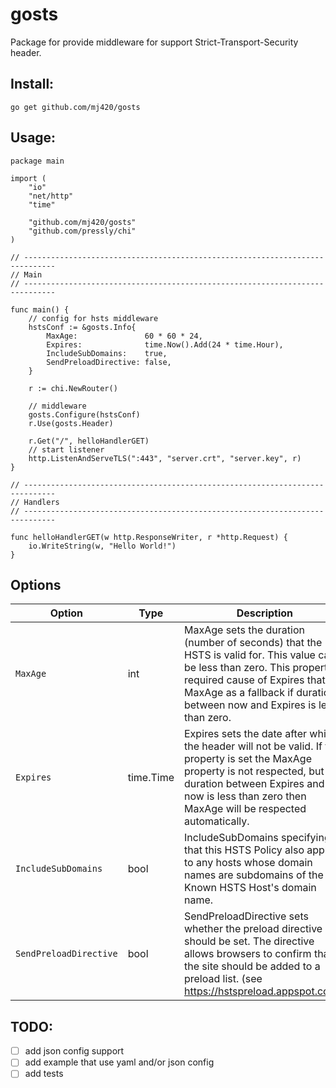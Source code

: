# gosts
Package for provide middleware for support Strict-Transport-Security header.
## Install:
`go get github.com/mj420/gosts`

## Usage:
```golang
package main

import (
	"io"
	"net/http"
	"time"

	"github.com/mj420/gosts"
	"github.com/pressly/chi"
)

// -----------------------------------------------------------------------------
// Main
// -----------------------------------------------------------------------------

func main() {
	// config for hsts middleware
	hstsConf := &gosts.Info{
		MaxAge:               60 * 60 * 24,
		Expires:              time.Now().Add(24 * time.Hour),
		IncludeSubDomains:    true,
		SendPreloadDirective: false,
	}

	r := chi.NewRouter()

	// middleware
	gosts.Configure(hstsConf)
	r.Use(gosts.Header)

	r.Get("/", helloHandlerGET)
	// start listener
	http.ListenAndServeTLS(":443", "server.crt", "server.key", r)
}

// -----------------------------------------------------------------------------
// Handlers
// -----------------------------------------------------------------------------

func helloHandlerGET(w http.ResponseWriter, r *http.Request) {
	io.WriteString(w, "Hello World!")
}

```
## Options

Option | Type | Description
--- | --- | ---
`MaxAge` | int | MaxAge sets the duration (number of seconds) that the HSTS is valid for. This value can't be less than zero. This property is required cause of Expires that use MaxAge as a fallback if duration between now and Expires is less than zero.
`Expires` | time.Time | Expires sets the date after which the header will not be valid. If this property is set the MaxAge property is not respected, but if duration between Expires and now is less than zero then MaxAge will be respected automatically.
`IncludeSubDomains` | bool | IncludeSubDomains specifying that this HSTS Policy also applies to any hosts whose domain names are subdomains of the Known HSTS Host's domain name.
`SendPreloadDirective` | bool | SendPreloadDirective sets whether the preload directive should be set. The directive allows browsers to confirm that the site should be added to a preload list. (see https://hstspreload.appspot.com/)



## TODO:
- [ ] add json config support
- [ ] add example that use yaml and/or json config
- [ ] add tests
